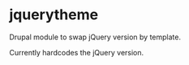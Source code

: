 jquerytheme
===========

Drupal module to swap jQuery version by template.

Currently hardcodes the jQuery version.